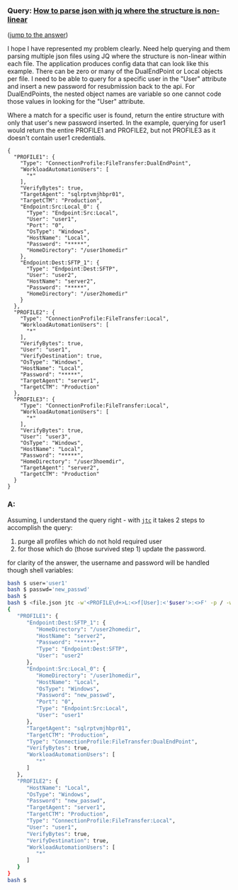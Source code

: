 ### Query: [How to parse json with jq where the structure is non-linear](https://stackoverflow.com/questions/59823154/how-to-parse-json-with-jq-where-the-structure-is-non-linear)
([jump to the answer]())

I hope I have represented my problem clearly.
Need help querying and them parsing multiple json files using JQ where the structure is non-linear within each file. The application produces config data that can look like this example. There can be zero or many of the DualEndPoint or Local objects per file.  I need to be able to query for a specific user in the "User" attribute and insert a new password for resubmission back to the api.  For DualEndPoints, the nested object names are variable so one cannot code those values in looking for the "User" attribute.

Where a match for a specific user is found, return the entire structure with only that user's new password inserted. In the example, querying for user1 would return the entire PROFILE1 and PROFILE2, but not PROFILE3 as it doesn't contain user1 credentials.

    {
      "PROFILE1": {
        "Type": "ConnectionProfile:FileTransfer:DualEndPoint",
        "WorkloadAutomationUsers": [
          "*"
        ],
        "VerifyBytes": true,
        "TargetAgent": "sqlrptvmjhbpr01",
        "TargetCTM": "Production",
        "Endpoint:Src:Local_0": {
          "Type": "Endpoint:Src:Local",
          "User": "user1",
          "Port": "0",
          "OsType": "Windows",
          "HostName": "Local",
          "Password": "*****",
          "HomeDirectory": "/user1homedir"
        },
        "Endpoint:Dest:SFTP_1": {
          "Type": "Endpoint:Dest:SFTP",
          "User": "user2",
          "HostName": "server2",
          "Password": "*****",
          "HomeDirectory": "/user2homedir"
        }
      },
      "PROFILE2": {
        "Type": "ConnectionProfile:FileTransfer:Local",
        "WorkloadAutomationUsers": [
          "*"
        ],
        "VerifyBytes": true,
        "User": "user1",
        "VerifyDestination": true,
        "OsType": "Windows",
        "HostName": "Local",
        "Password": "*****",
        "TargetAgent": "server1",
        "TargetCTM": "Production"
      },
      "PROFILE3": {
        "Type": "ConnectionProfile:FileTransfer:Local",
        "WorkloadAutomationUsers": [
          "*"
        ],
        "VerifyBytes": true,
        "User": "user3",
        "OsType": "Windows",
        "HostName": "Local",
        "Password": "*****",
        "HomeDirectory": "/user3hoemdir",
        "TargetAgent": "server2",
        "TargetCTM": "Production"
      }
    }

### A:
Assuming, I understand the query right - with [`jtc`](https://github.com/ldn-softdev/jtc) it takes 2 steps to accomplish the query:
1. purge all profiles which do not hold required user
2. for those which do (those survived step 1) update the password.

for clarity of the answer, the username and password will be handled though shell variables:
```bash
bash $ user='user1'
bash $ passwd='new_passwd'
bash $ 
bash $ <file.json jtc -w'<PROFILE\d+>L:<>f[User]:<'$user'>:<>F' -p / -w'[User]:<'$user'>:[-1][Password]' -u'"'$passwd'"'
{
   "PROFILE1": {
      "Endpoint:Dest:SFTP_1": {
         "HomeDirectory": "/user2homedir",
         "HostName": "server2",
         "Password": "*****",
         "Type": "Endpoint:Dest:SFTP",
         "User": "user2"
      },
      "Endpoint:Src:Local_0": {
         "HomeDirectory": "/user1homedir",
         "HostName": "Local",
         "OsType": "Windows",
         "Password": "new_passwd",
         "Port": "0",
         "Type": "Endpoint:Src:Local",
         "User": "user1"
      },
      "TargetAgent": "sqlrptvmjhbpr01",
      "TargetCTM": "Production",
      "Type": "ConnectionProfile:FileTransfer:DualEndPoint",
      "VerifyBytes": true,
      "WorkloadAutomationUsers": [
         "*"
      ]
   },
   "PROFILE2": {
      "HostName": "Local",
      "OsType": "Windows",
      "Password": "new_passwd",
      "TargetAgent": "server1",
      "TargetCTM": "Production",
      "Type": "ConnectionProfile:FileTransfer:Local",
      "User": "user1",
      "VerifyBytes": true,
      "VerifyDestination": true,
      "WorkloadAutomationUsers": [
         "*"
      ]
   }
}
bash $ 
```











